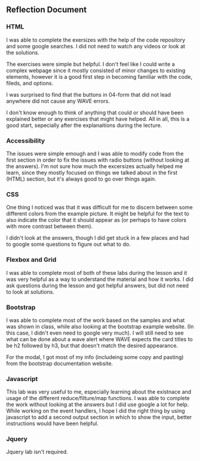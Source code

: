 ## Reflection Document

### HTML

I was able to complete the exersizes with the help of the code repository and some google searches. I did not need to watch any videos or look at the solutions.

The exercises were simple but helpful. I don't feel like I could write a complex webpage since it mostly consisted of minor changes to existing elements, however it is a good first step in becoming familiar with the code, fileds, and options.

I was surprised to find that the buttons in 04-form that did not lead anywhere did not cause any WAVE errors.

I don't know enough to think of anything that could or should have been explained better or any exercises that might have helped. All in all, this is a good start, sepecially after the explanaitions during the lecture.

### Accessibility

The issues were simple emough and I was able to modify code from the first section in order to fix the issues with radio buttons (without looking at the answers). I'm not sure how much the excersizes actually helped me learn, since they mostly focused on things we talked about in the first (HTML) section, but it's always good to go over things again.

### CSS

One thing I noticed was that it was difficult for me to discern between some different colors from the example picture. It might be helpful for the text to also indicate the color that it should appear as (or perhaps to have colors with more contrast between them).

I didn't look at the answers, though I did get stuck in a few places and had to google some questions to figure out what to do.

### Flexbox and Grid

I was able to complete most of both of these labs during the lesson and it was very helpful as a way to understand the material and how it works. I did ask questions during the lesson and got helpful answers, but did not need to look at solutions.

### Bootstrap

I was able to complete most of the work based on the samples and what was shown in class, while also looking at the bootstrap example website. (In this case, I didn't even need to google very much). I will still need to see what can be done about a wave alert where WAVE expects the card titles to be h2 followed by h3, but that doesn't match the desired appearance.

For the modal, I got most of my info (includeing some copy and pasting) from the bootstrap documentation website.

### Javascript

This lab was very useful to me, especially learning about the existnace and usage of the different reduce/filture/map functions. I was able to complete the work without looking at the answers but I did use google a lot for help. While working on the event handlers, I hope I did the right thing by using javascript to add a second output section in which to show the input, better instructions would have been helpful.

### Jquery

Jquery lab isn't required.
